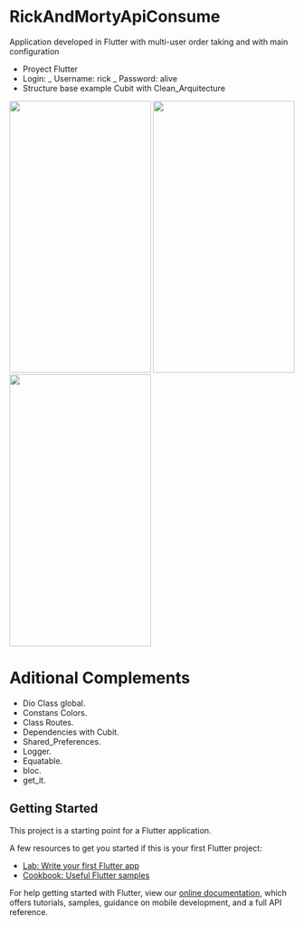 # RickAndMortyApiConsume

Application developed in Flutter with multi-user order taking and with main configuration

- Proyect Flutter
- Login:
  _ Username: rick
  _ Password: alive
- Structure base example Cubit with Clean_Arquitecture

<div class="row">
  <img src="ecommers_app/assets/login.png" width="250" and height="480">
  <img src="ecommers_app/assets/list.png" width="250" and height="480">
  <img src="ecommers_app/assets/detail.png" width="250" and height="480">
</div>

# Aditional Complements

- Dio Class global.
- Constans Colors.
- Class Routes.
- Dependencies with Cubit.
- Shared_Preferences.
- Logger.
- Equatable.
- bloc.
- get_it.

## Getting Started

This project is a starting point for a Flutter application.

A few resources to get you started if this is your first Flutter project:

- [Lab: Write your first Flutter app](https://flutter.dev/docs/get-started/codelab)
- [Cookbook: Useful Flutter samples](https://flutter.dev/docs/cookbook)

For help getting started with Flutter, view our
[online documentation](https://flutter.dev/docs), which offers tutorials,
samples, guidance on mobile development, and a full API reference.
